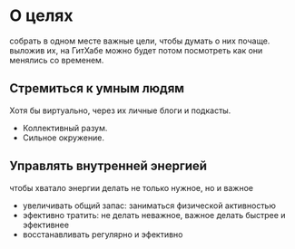 # О целях

собрать в одном месте важные цели, чтобы думать о них почаще.
выложив их, на ГитХабе можно будет потом посмотреть как они менялись со временем.

#####

## Стремиться к умным людям

Хотя бы виртуально, через их личные блоги и подкасты.
- Коллективный разум.
- Сильное окружение.

## Управлять внутренней энергией 
чтобы хватало энергии делать не только нужное, но и важное
- увеличивать общий запас: заниматься физической активностью
- эфективно тратить: не делать неважное, важное делать быстрее и эфективнее
- восстанавливать регулярно и эфективно 
